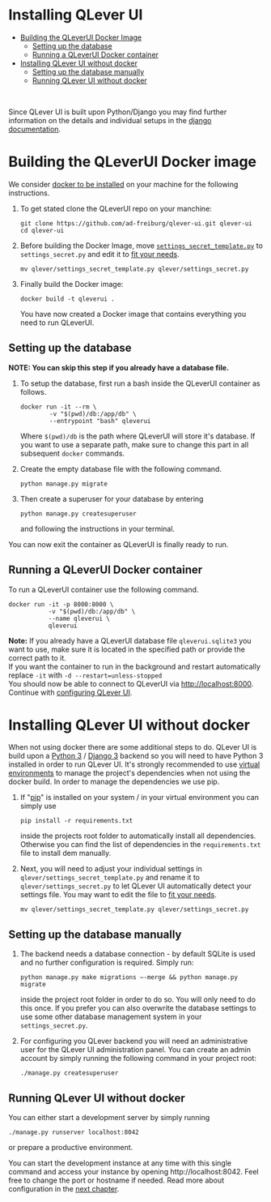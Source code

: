 # Installing QLever UI
* [Building the QLeverUI Docker Image](#building-the-qleverui-docker-container)
    * [Setting up the database](#setting-up-the-database)
    * [Running a QLeverUI Docker container](#running-a-qleverui-docker-container)
* [Installing QLever UI without docker](#installing-qlever-ui-without-docker)
    * [Setting up the database manually](#setting-up-the-database-manually)
    * [Running QLever UI without docker](#running-qlever-ui-without-docker)

<br>

Since QLever UI is built upon Python/Django you may find further information on the details and individual setups in the [django documentation](https://docs.djangoproject.com/en/3.0/ref/settings/).
<br>

# Building the QLeverUI Docker image
We consider [docker to be installed](https://docs.docker.com/get-docker/) on your machine for the following instructions.
1. To get stated clone the QLeverUI repo on your manchine:
    ```shell
    git clone https://github.com/ad-freiburg/qlever-ui.git qlever-ui
    cd qlever-ui
    ```
2. Before building the Docker Image, move [`settings_secret_template.py`](/qlever/settings_secret_template.py) to `settings_secret.py` and edit it to [fit your needs](https://docs.djangoproject.com/en/3.0/ref/settings/).
    ```shell
    mv qlever/settings_secret_template.py qlever/settings_secret.py
    ```
3. Finally build the Docker image:
    ```shell
    docker build -t qleverui .
    ```
    You have now created a Docker image that contains everything you need to run QLeverUI.

## Setting up the database
__NOTE: You can skip this step if you already have a database file.__  

1. To setup the database, first run a bash inside the QLeverUI container as follows.
    ```shell
    docker run -it --rm \
            -v "$(pwd)/db:/app/db" \
            --entrypoint "bash" qleverui
    ```
    Where `$(pwd)/db` is the path where QLeverUI will store it's database. If you want to use a separate path, make sure to  change this part in all subsequent `docker` commands.

2. Create the empty database file with the following command.
    ```shell
    python manage.py migrate
    ```
3. Then create a superuser for your database by entering
    ```shell
    python manage.py createsuperuser
    ```
    and following the instructions in your terminal.  

You can now exit the container as QLeverUI is finally ready to run.
## Running a QLeverUI Docker container
To run a QLeverUI container use the following command.
```shell
docker run -it -p 8000:8000 \
           -v "$(pwd)/db:/app/db" \
           --name qleverui \
           qleverui
``` 
__Note:__ If you already have a QLeverUI database file `qleverui.sqlite3` you want to use, make sure it is located in the specified path or provide the correct path to it.  
If you want the container to run in the background and restart automatically replace `-it` with `-d --restart=unless-stopped`  
You should now be able to connect to QLeverUI via <http://localhost:8000>. Continue with [configuring QLever UI](./configure_qleverui.md).


# Installing QLever UI without docker
When not using docker there are some additional steps to do. QLever UI is build upon a [Python 3](https://www.python.org/downloads/) / [Django 3](https://www.djangoproject.com/) backend so you will need to have Python 3 installed in order to run QLever UI. It's strongly recommended to use [virtual environments](https://docs.python.org/3/library/venv.html) to manage the project's dependencies when not using the docker build. In order to manage the dependencies we use pip.

1. If "[pip](https://pypi.org/project/pip/)" is installed on your system / in your virtual environment you can simply use 
    ```shell
    pip install -r requirements.txt
    ```
    inside the projects root folder to automatically install all dependencies. Otherwise you can find the list of dependencies in the `requirements.txt` file to install dem manually.

2. Next, you will need to adjust your individual settings in `qlever/settings_secret_template.py` and rename it to `qlever/settings_secret.py` to let QLever UI automatically detect your settings file. You may want to edit the file to [fit your needs](https://docs.djangoproject.com/en/3.0/ref/settings/).
    ```shell
    mv qlever/settings_secret_template.py qlever/settings_secret.py
    ```

## Setting up the database manually
1. The backend needs a database connection - by default SQLite is used and no further configuration is required. Simply run:
    ```shell
    python manage.py make migrations —-merge && python manage.py migrate
    ```
    inside the project root folder in order to do so. You will only need to do this once. If you prefer you can also overwrite the database settings to use some other database management system in your `settings_secret.py`.

2. For configuring you QLever backend you will need an administrative user for the QLever UI administration panel. You can create an admin account by simply running the following command in your project root: 
    ```shell
    ./manage.py createsuperuser
    ```
## Running QLever UI without docker
You can either start a development server by simply running
```shell
./manage.py runserver localhost:8042
```
or prepare a productive environment.

You can start the development instance at any time with this single command and access your instance by opening http://localhost:8042. Feel free to change the port or hostname if needed. Read more about configuration in the [next chapter](./configure_qleverui.md).